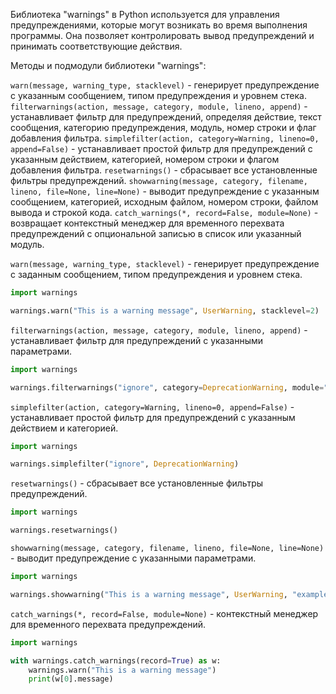 Библиотека "warnings" в Python используется для управления предупреждениями, которые могут возникать во время выполнения программы.
Она позволяет контролировать вывод предупреждений и принимать соответствующие действия.

Методы и подмодули библиотеки "warnings":

`warn(message, warning_type, stacklevel)` - генерирует предупреждение с указанным сообщением, типом предупреждения и уровнем стека.
`filterwarnings(action, message, category, module, lineno, append)` - устанавливает фильтр для предупреждений, определяя действие, текст сообщения, категорию предупреждения, модуль, номер строки и флаг добавления фильтра.
`simplefilter(action, category=Warning, lineno=0, append=False)` - устанавливает простой фильтр для предупреждений с указанным действием, категорией, номером строки и флагом добавления фильтра.
`resetwarnings()` - сбрасывает все установленные фильтры предупреждений.
`showwarning(message, category, filename, lineno, file=None, line=None)` - выводит предупреждение с указанным сообщением, категорией, исходным файлом, номером строки, файлом вывода и строкой кода.
`catch_warnings(*, record=False, module=None)` - возвращает контекстный менеджер для временного перехвата предупреждений с опциональной записью в список или указанный модуль.

`warn(message, warning_type, stacklevel)` - генерирует предупреждение с заданным сообщением, типом предупреждения и уровнем стека.

```python
import warnings

warnings.warn("This is a warning message", UserWarning, stacklevel=2)
```

`filterwarnings(action, message, category, module, lineno, append)` - устанавливает фильтр для предупреждений с указанными параметрами.

```python
import warnings

warnings.filterwarnings("ignore", category=DeprecationWarning, module="my_module")
```

`simplefilter(action, category=Warning, lineno=0, append=False)` - устанавливает простой фильтр для предупреждений с указанным действием и категорией.

```python
import warnings

warnings.simplefilter("ignore", DeprecationWarning)
```

`resetwarnings()` - сбрасывает все установленные фильтры предупреждений.

```python
import warnings

warnings.resetwarnings()
```

`showwarning(message, category, filename, lineno, file=None, line=None)` - выводит предупреждение с указанными параметрами.

```python
import warnings

warnings.showwarning("This is a warning message", UserWarning, "example.py", 10)
```

`catch_warnings(*, record=False, module=None)` - контекстный менеджер для временного перехвата предупреждений.

```python
import warnings

with warnings.catch_warnings(record=True) as w:
    warnings.warn("This is a warning message")
    print(w[0].message)
```
